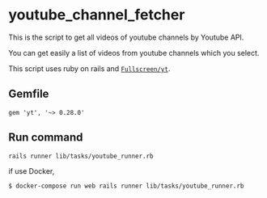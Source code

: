 # youtube_channel_fetcher

This is the script to get all videos of youtube channels by Youtube API.

You can get easily a list of videos from youtube channels which you select.

This script uses ruby on rails and [`Fullscreen/yt`](https://github.com/Fullscreen/yt).

## Gemfile
```
gem 'yt', '~> 0.28.0'
```

## Run command
```
rails runner lib/tasks/youtube_runner.rb
```

if use Docker, 

```
$ docker-compose run web rails runner lib/tasks/youtube_runner.rb
```
